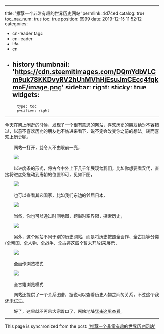 
---
title: '推荐一个非常有趣的世界历史网站'
permlink: 4d74ed
catalog: true
toc_nav_num: true
toc: true
position: 9999
date: 2019-12-16 11:52:12
categories:
- cn-reader
tags:
- cn-reader
- life
- cn
- history
thumbnail: 'https://cdn.steemitimages.com/DQmYdbVLCm9uk78KKDvyRV2hUhMVhHjEsuJmCEcq4fqkmoF/image.png'
sidebar:
    right:
        sticky: true
widgets:
    -
        type: toc
        position: right
---


今天在网上闲逛的时候，发现了一个很有意思的网站，喜欢历史的朋友绝对不容错过，以前不喜欢历史的朋友也不妨进来看下，说不定会改变你之前的想法，转而喜欢上历史呢。

　　网站一打开，就令人不由眼前一亮，

　　![](https://cdn.steemitimages.com/DQmYdbVLCm9uk78KKDvyRV2hUhMVhHjEsuJmCEcq4fqkmoF/image.png)

　　以进度条的形式，将古今中外上下几千年展现给我们，比如你想要看汉代，直接将进度条拖动到唐朝的位置即可，见如下图，

　　![](https://cdn.steemitimages.com/DQmXuvWC5cAwG8JzBWnQekHJEfmxDzXTeKFYrW6gGvX3D8s/image.png)

　　也可以查看其它国家，比如我们东边的邻居日本，

　　![](https://cdn.steemitimages.com/DQmfMbbnvfzLKWExwF4qVCKmEbPhT1qKPXWNFcikZKFGgyH/image.png)

　　当然，你也可以通过时间地图，跨越时空界限，探索历史，

　　![](https://cdn.steemitimages.com/DQmXuzdVRyCyX5duXiGh52yTNxJWgVKUzAX9bQdEzM4635H/image.png)

　　另外，这个网站不同于别的历史网站，而是将历史按照全画作、全古籍等分类(全帝国、全人物、全战争、全古迹这四个暂未开放)来展示，

　　![](https://cdn.steemitimages.com/DQmbwpaFkBHUfx33tk1WGJQ8VR54bRz4fvVniaAtsEY7YLL/image.png)

　　全画作浏览模式

　　![](https://cdn.steemitimages.com/DQmcJB5pJUuxvCykfLgKLyZ1385TFHrcv5jTLkfxiEKRP7g/image.png)

　　全古籍浏览模式


　　网站还提供了一个关系图谱，据说可以查看历史人物之间的关系，不过这个我还未试过。

　　好了，这里就不再吊大家胃口了，网站地址[猛击这里查看](www.allhistory.com)。

- - -

This page is synchronized from the post: ['推荐一个非常有趣的世界历史网站'](https://steemit.com/@rivalhw/4d74ed)

